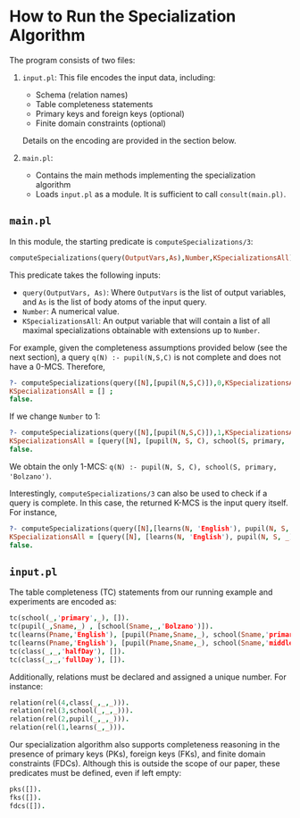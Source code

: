 # How to Run the Specialization Algorithm

The program consists of two files:

1. `input.pl`: This file encodes the input data, including:
    - Schema (relation names)
    - Table completeness statements 
    - Primary keys and foreign keys (optional)
    - Finite domain constraints (optional)

   Details on the encoding are provided in the section below.

2. `main.pl`: 
    - Contains the main methods implementing the specialization algorithm
    - Loads `input.pl` as a module. It is sufficient to call `consult(main.pl)`.

## `main.pl`

In this module, the starting predicate is `computeSpecializations/3`:

```prolog
computeSpecializations(query(OutputVars,As),Number,KSpecializationsAll).
```

This predicate takes the following inputs:
- `query(OutputVars, As)`: Where `OutputVars` is the list of output variables, and `As` is the list of body atoms of the input query.
- `Number`: A numerical value.
- `KSpecializationsAll`: An output variable that will contain a list of all maximal specializations obtainable with extensions up to `Number`.

For example, given the completeness assumptions provided below (see the next section), a query `q(N) :- pupil(N,S,C)` is not complete and does not have a 0-MCS. Therefore,

```prolog
?- computeSpecializations(query([N],[pupil(N,S,C)]),0,KSpecializationsAll).
KSpecializationsAll = [] ;
false.
```

If we change `Number` to 1:

```prolog
?- computeSpecializations(query([N],[pupil(N,S,C)]),1,KSpecializationsAll).
KSpecializationsAll = [query([N], [pupil(N, S, C), school(S, primary, 'Bolzano')])] ;
false.
```

We obtain the only 1-MCS: `q(N) :- pupil(N, S, C), school(S, primary, 'Bolzano')`.

Interestingly, `computeSpecializations/3` can also be used to check if a query is complete. In this case, the returned K-MCS is the input query itself. For instance,

```prolog
?- computeSpecializations(query([N],[learns(N, 'English'), pupil(N, S, _), school(S, primary, 'Bolzano')]),0,KSpecializationsAll).
KSpecializationsAll = [query([N], [learns(N, 'English'), pupil(N, S, _), school(S, primary, 'Bolzano')])] ;
false.
```

## `input.pl`

The table completeness (TC) statements from our running example and experiments are encoded as:

```prolog
tc(school(_,'primary',_), []). 
tc(pupil(_,Sname,_) , [school(Sname,_,'Bolzano')]).    
tc(learns(Pname,'English'), [pupil(Pname,Sname,_), school(Sname,'primary', _)]).
tc(learns(Pname,'English'), [pupil(Pname,Sname,_), school(Sname,'middle', _)]).
tc(class(_,_,'halfDay'), []).  
tc(class(_,_,'fullDay'), []).
```

Additionally, relations must be declared and assigned a unique number. For instance:

```prolog
relation(rel(4,class(_,_,_))).
relation(rel(3,school(_,_,_))).
relation(rel(2,pupil(_,_,_))).
relation(rel(1,learns(_,_))).
```

Our specialization algorithm also supports completeness reasoning in the presence of primary keys (PKs), foreign keys (FKs), and finite domain constraints (FDCs). Although this is outside the scope of our paper, these predicates must be defined, even if left empty:

```prolog
pks([]).
fks([]).
fdcs([]).
```
